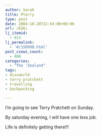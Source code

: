 ```yaml
---
author: Sarah
title: Pterry
type: post
date: 2004-10-28T22:54:00+00:00
url: /626/
lj_itemid:
  - 613
lj_permalink:
  - '#/156998.html'
post_views_count:
  - 486
categories:
  - "The 'Zealand"
tags:
- discworld
- terry pratchett
- travelling
- backpacking

---
```

I&#8217;m going to see Terry Pratchett on Sunday.

By saturday evening, I will have one less job.

Life is definitely getting there!!!